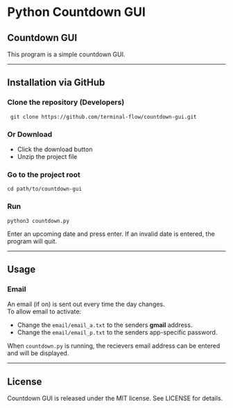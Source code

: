 # Python Countdown GUI
## Countdown GUI
This program is a simple countdown GUI.

---
## Installation via GitHub
### Clone the repository (Developers)
```
 git clone https://github.com/terminal-flow/countdown-gui.git
```

### Or Download
* Click the download button
* Unzip the project file

### Go to the project root
```
cd path/to/countdown-gui
```

### Run
```
python3 countdown.py
```
Enter an upcoming date and press enter.
If an invalid date is entered, the program will quit.

---
## Usage
### Email
An email (if on) is sent out every time the day changes. <br/>
To allow email to activate:
* Change the `email/email_a.txt` to the senders **gmail** address.
* Change the `email/email_p.txt` to the senders app-specific password.

When `countdown.py` is running, the recievers email address can be entered and will be displayed.

---
## License
Countdown GUI is released under the MIT license. See LICENSE for details.